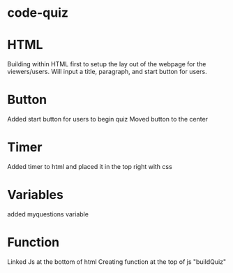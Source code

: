 # code-quiz

# HTML
Building within HTML first to setup the lay out of the webpage for the viewers/users.
Will input a title, paragraph, and start button for users.


# Button
Added start button for users to begin quiz
Moved button to the center

# Timer
Added timer to html and placed it in the top right with css


# Variables
added myquestions variable

# Function
Linked Js at the bottom of html
Creating function at the top of js "buildQuiz"

